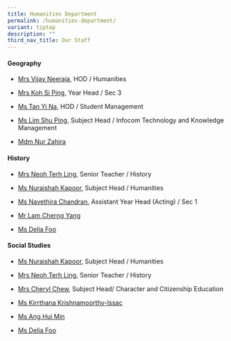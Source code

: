 ```yaml
---
title: Humanities Department
permalink: /humanities-department/
variant: tiptap
description: ""
third_nav_title: Our Staff
---
```

<h4><strong>Geography</strong></h4>
<ul data-tight="true" class="tight">
<li>
<p><a href="mailto:neeraja_sangarapillai@moe.edu.sg" rel="noopener nofollow" target="_blank">Mrs Vijay Neeraja</a>,
HOD / Humanities</p>
</li>
<li>
<p><a href="mailto:chan_si_ping@moe.edu.sg" rel="noopener nofollow" target="_blank">Mrs Koh Si Ping</a>,
Year Head / Sec 3</p>
</li>
<li>
<p><a href="mailto:tan_yi_na@moe.edu.sg" rel="noopener nofollow" target="_blank">Ms Tan Yi Na</a>,
HOD / Student Management</p>
</li>
<li>
<p><a href="mailto:lim_shu_ping@moe.edu.sg" rel="noopener nofollow" target="_blank">Ms Lim Shu Ping</a>,
Subject Head / Infocom Technology and Knowledge Management</p>
</li>
<li>
<p><a href="mailto:nur_zahira@moe.edu.sg" rel="noopener nofollow" target="_blank">Mdm Nur Zahira</a>
</p>
</li>
</ul>
<h4><strong>History</strong></h4>
<ul data-tight="true" class="tight">
<li>
<p><a href="mailto:lim_terh_ling@moe.edu.sg" rel="noopener nofollow" target="_blank">Mrs Neoh Terh Ling</a>,
Senior Teacher / History</p>
</li>
<li>
<p><a href="mailto:Nuraishah_kapoor@schools.gov.sg" rel="noopener nofollow" target="_blank">Ms Nuraishah Kapoor</a>,
Subject Head / Humanities</p>
</li>
<li>
<p><a href="mailto:navethira_r_chandran@moe.edu.sg" rel="noopener nofollow" target="_blank">Ms Navethira Chandran</a>,
Assistant Year Head (Acting) / Sec 1</p>
</li>
<li>
<p><a href="mailto:lam_cherng_yang@moe.edu.sg" rel="noopener nofollow" target="_blank">Mr Lam Cherng Yang</a>
</p>
</li>
<li>
<p><a href="mailto:foo_wen_xian_delia@moe.edu.sg" rel="noopener nofollow" target="_blank">Ms Delia Foo</a>
</p>
</li>
</ul>
<h4><strong>Social Studies</strong></h4>
<ul data-tight="true" class="tight">
<li>
<p><a href="mailto:Nuraishah_kapoor@schools.gov.sg" rel="noopener nofollow" target="_blank">Ms Nuraishah Kapoor</a>,
Subject Head / Humanities</p>
</li>
<li>
<p><a href="mailto:lim_terh_ling@moe.edu.sg" rel="noopener nofollow" target="_blank">Mrs Neoh Terh Ling</a>,
Senior Teacher / History</p>
</li>
<li>
<p><a href="mailto:tan_jue_ling_cheryl@moe.edu.sg" rel="noopener nofollow" target="_blank">Mrs Cheryl Chew</a>,
Subject Head/ Character and Citizenship Education</p>
</li>
<li>
<p><a href="mailto:kirrthana_krishnamoorthy@schools.gov.sg" rel="noopener nofollow" target="_blank">Ms Kirrthana Krishnamoorthy-Issac</a>
</p>
</li>
<li>
<p><a href="mailto:ang_hui_min@moe.edu.sg" rel="noopener nofollow" target="_blank">Ms Ang Hui Min</a>
</p>
</li>
<li>
<p><a href="mailto:foo_wen_xian_delia@moe.edu.sg" rel="noopener nofollow" target="_blank">Ms Delia Foo</a>
</p>
</li>
</ul>
<p></p>